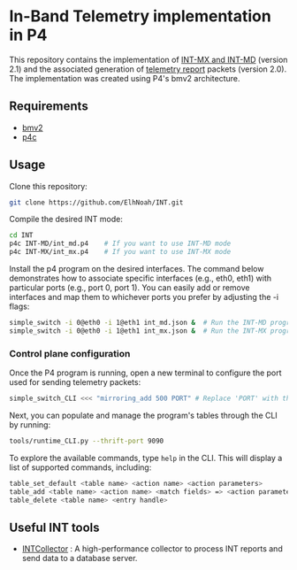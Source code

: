 # In-Band Telemetry implementation in P4

This repository contains the implementation of [INT-MX and INT-MD](https://p4.org/p4-spec/docs/INT_v2_1.pdf) (version 2.1) and the associated generation of [telemetry report](https://p4.org/p4-spec/docs/telemetry_report_v2_0.pdf) packets (version 2.0).
The implementation was created using P4's bmv2 architecture.

## Requirements
- [bmv2](https://github.com/p4lang/behavioral-model)
- [p4c](https://github.com/p4lang/p4c)

## Usage
Clone this repository:
```sh
git clone https://github.com/ElhNoah/INT.git
```

Compile the desired INT mode:
```sh
cd INT
p4c INT-MD/int_md.p4    # If you want to use INT-MD mode
p4c INT-MX/int_mx.p4    # If you want to use INT-MX mode
```
Install the p4 program on the desired interfaces. The command below demonstrates how to associate specific interfaces (e.g., eth0, eth1) with particular ports (e.g., port 0, port 1). You can easily add or remove interfaces and map them to whichever ports you prefer by adjusting the -i flags:
```sh
simple_switch -i 0@eth0 -i 1@eth1 int_md.json &  # Run the INT-MD program with port 0 mapped to eth0 and port 1 to eth1
simple_switch -i 0@eth0 -i 1@eth1 int_mx.json &  # Run the INT-MX program with port 0 mapped to eth0 and port 1 to eth1
```
### Control plane configuration
Once the P4 program is running, open a new terminal to configure the port used for sending telemetry packets:
```sh
simple_switch_CLI <<< "mirroring_add 500 PORT" # Replace 'PORT' with the desired egress port number for telemetry packets
```
Next, you can populate and manage the program's tables through the CLI by running:
```sh
tools/runtime_CLI.py --thrift-port 9090
```
To explore the available commands, type `help` in the CLI. This will display a list of supported commands, including:
```sh
table_set_default <table name> <action name> <action parameters>
table_add <table name> <action name> <match fields> => <action parameters> [priority]
table_delete <table name> <entry handle>
```

## Useful INT tools
- [INTCollector](https://github.com/ElhNoah/INTCollector) : A high-performance collector to process INT reports and send data to a database server.